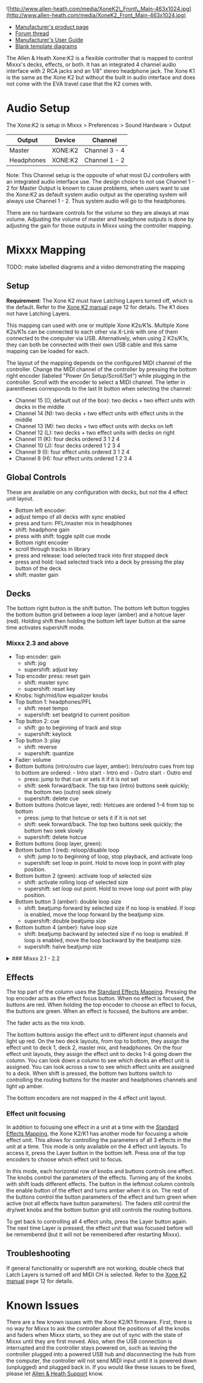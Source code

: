 ![http://www.allen-heath.com/media/XoneK2\_Front\_Main-463x1024.jpg](http://www.allen-heath.com/media/XoneK2_Front_Main-463x1024.jpg)

  - [Manufacturer's product
    page](http://www.allen-heath.com/ahproducts/xonek2/)
  - [Forum thread](http://mixxx.org/forums/viewtopic.php?f=7&t=3776)
  - [Manufacturer's User
    Guide](http://www.allen-heath.com/media/Xone+K2_UG_AP8509_2.pdf)
  - [Blank template
    diagrams](http://www.allen-heath.com/media/Xone+K2+Blank+Overlays.zip)

The Allen & Heath Xone:K2 is a flexible controller that is mapped to
control Mixxx's decks, effects, or both. It has an integrated 4 channel
audio interface with 2 RCA jacks and an 1/8" stereo headphone jack. The
Xone K1 is the same as the Xone K2 but without the built in audio
interface and does not come with the EVA travel case that the K2 comes
with.

# Audio Setup

The Xone:K2 is setup in Mixxx \> Preferences \> Sound Hardware \> Output

| Output     | Device  | Channel       |
| ---------- | ------- | ------------- |
| Master     | XONE:K2 | Channel 3 - 4 |
| Headphones | XONE:K2 | Channel 1 - 2 |

Note: This Channel setup is the opposite of what most DJ controllers
with an integrated audio interface use. The design choice to not use
Channel 1 - 2 for Master Output is known to cause problems, when users
want to use the Xone:K2 as default system audio output as the operating
system will always use Channel 1 - 2. Thus system audio will go to the
headphones.

There are no hardware controls for the volume so they are always at max
volume. Adjusting the volume of master and headphone outputs is done by
adjusting the gain for those outputs in Mixxx using the controller
mapping.

# Mixxx Mapping

TODO: make labelled diagrams and a video demonstrating the mapping

## Setup

**Requirement**: The Xone K2 must have Latching Layers turned off, which
is the default. Refer to the [Xone K2
manual](https://allen-heath.com/media/Xone+K2_UG_AP8509_2.pdf) page 12
for details. The K1 does not have Latching Layers.

This mapping can used with one or multiple Xone K2s/K1s. Multiple Xone
K2s/K1s can be connected to each other via X-Link with one of them
connected to the computer via USB. Alternatively, when using 2 K2s/K1s,
they can both be connected with their own USB cable and this same
mapping can be loaded for each.

The layout of the mapping depends on the configured MIDI channel of the
controller. Change the MIDI channel of the controller by pressing the
bottom right encoder (labeled "Power On Setup/Scroll/Set") while
plugging in the controller. Scroll with the encoder to select a MIDI
channel. The letter in parentheses corresponds to the last lit button
when selecting the channel:

  - Channel 15 (O, default out of the box): two decks + two effect units
    with decks in the middle
  - Channel 14 (N): two decks + two effect units with effect units in
    the middle
  - Channel 13 (M): two decks + two effect units with decks on left
  - Channel 12 (L): two decks + two effect units with decks on right
  - Channel 11 (K): four decks ordered 3 1 2 4
  - Channel 10 (J): four decks ordered 1 2 3 4
  - Channel 9 (I): four effect units ordered 3 1 2 4
  - Channel 8 (H): four effect units ordered 1 2 3 4

## Global Controls

These are available on any configuration with decks, but not the 4
effect unit layout.

  - Bottom left encoder:
  - adjust tempo of all decks with sync enabled
  - press and turn: PFL/master mix in headphones
  - shift: headphone gain
  - press with shift: toggle split cue mode
  - Bottom right encoder
  - scroll through tracks in library
  - press and release: load selected track into first stopped deck
  - press and hold: load selected track into a deck by pressing the play
    button of the deck
  - shift: master gain

## Decks

The bottom right button is the shift button. The bottom left button
toggles the bottom button grid between a loop layer (amber) and a hotcue
layer (red). Holding shift then holding the bottom left layer button at
the same time activates supershift mode.

### Mixxx 2.3 and above

  - Top encoder: gain
      - shift: jog
      - supershift: adjust key
  - Top encoder press: reset gain
      - shift: master sync
      - supershift: reset key
  - Knobs: high/mid/low equalizer knobs
  - Top button 1: headphones/PFL
      - shift: reset tempo
      - supershift: set beatgrid to current position
  - Top button 2: cue
      - shift: go to beginning of track and stop
      - supershift: keylock
  - Top button 3: play
      - shift: reverse
      - supershift: quantize
  - Fader: volume
  - Bottom buttons (intro/outro cue layer, amber): Intro/outro cues from top to bottom are ordered:
          - Intro start
          - Intro end
          - Outro start
          - Outro end
      - press: jump to that cue or sets it if it is not set
      - shift: seek forward/back. The top two (intro) buttons seek quickly; the bottom two (outro) seek slowly
      - supershift: delete cue
  - Bottom buttons (hotcue layer, red): Hotcues are ordered 1-4 from top to bottom
      - press: jump to that hotcue or sets it if it is not set
      - shift: seek forward/back. The top two buttons seek quickly; the bottom two seek slowly
      - supershift: delete hotcue
  - Bottom buttons (loop layer, green):
  - Bottom button 1 (red): reloop/disable loop
      - shift: jump to to beginning of loop, stop playback, and activate loop
      - supershift: set loop in point. Hold to move loop in point with play position.
  - Bottom button 2 (green): activate loop of selected size
      - shift: activate rolling loop of selected size
      - supershift: set loop out point. Hold to move loop out point with play position.
  - Bottom button 3 (amber): double loop size
      - shift: beatjump forward by selected size if no loop is enabled. If loop is enabled, move the loop forward by the beatjump size.
      - supershift: double beatjump size
  - Bottom button 4 (amber): halve loop size
      - shift: beatjump backward by selected size if no loop is enabled. If loop is enabled, move the loop backward by the beatjump size.
      - supershift: halve beatjump size

<details>
<summary>### Mixxx 2.1 - 2.2</summary>

  - Top encoder: jog
      - shift: key
      - supershift: gain
  - Top encoder press: sync
      - shift: reset key
      - supershift: reset gain
  - Knobs: high/mid/low equalizer knobs
  - Top button 1: headphones/PFL
      - shift: reset tempo
      - supershift: set beatgrid to current position
  - Top button 2: cue
      - shift: go to beginning of track and stop
      - supershift: keylock
  - Top button 3: play
      - shift: reverse
      - supershift: quantize
  - Fader: volume
  - Bottom buttons (loop layer):
  - Bottom button 1 (red): reloop/disable loop
      - shift: jump to to beginning of loop, stop playback, and activate loop
      - supershift: set loop in point. Hold to move loop in point with play position.
  - Bottom button 2 (green): activate loop of selected size
      - shift: activate rolling loop of selected size
      - supershift: set loop out point. Hold to move loop out point with play position.
  - Bottom button 3 (amber): beatjump forward by selected size if no loop is enabled. If loop is enabled, move the loop forward by the beatjump size.
      - shift: double loop size
      - supershift: double beatjump size
  - Bottom button 4 (amber): beatjump backward by selected size if no loop is enabled. If loop is enabled, move the loop backward by the beatjump size.
      - shift: halve loop size
      - supershift: halve beatjump size
  - Bottom buttons (hotcue layer, red): activate hotcues 1-4 or set the hotcue if the is not one set yet
* shift: delete hotcues 1-4

</details>

## Effects

The top part of the column uses the [Standard Effects
Mapping](Standard%20Effects%20Mapping). Pressing the top encoder acts as
the effect focus button. When no effect is focused, the buttons are red.
When holding the top encoder to choose an effect to focus, the buttons
are green. When an effect is focused, the buttons are amber.

The fader acts as the mix knob.

The bottom buttons assign the effect unit to different input channels
and light up red. On the two deck layouts, from top to bottom, they
assign the effect unit to deck 1, deck 2, master mix, and headphones. On
the four effect unit layouts, they assign the effect unit to decks 1-4
going down the column. You can look down a column to see which decks an
effect unit is assigned. You can look across a row to see which effect
units are assigned to a deck. When shift is pressed, the bottom two
buttons switch to controlling the routing buttons for the master and
headphones channels and light up amber.

The bottom encoders are not mapped in the 4 effect unit layout.

### Effect unit focusing

In addition to focusing one effect in a unit at a time with the
[Standard Effects Mapping](Standard%20Effects%20Mapping), the Xone K2/K1
has another mode for focusing a whole effect unit. This allows for
controlling the parameters of all 3 effects in the unit at a time. This
mode is only available on the 4 effect unit layouts. To access it, press
the Layer button in the bottom left. Press one of the top encoders to
choose which effect unit to focus.

In this mode, each horizontal row of knobs and buttons controls one
effect. The knobs control the parameters of the effects. Turning any of
the knobs with shift loads different effects. The button in the leftmost
column controls the enable button of the effect and turns amber when it
is on. The rest of the buttons control the button parameters of the
effect and turn green when active (not all effects have button
parameters). The faders still control the dry/wet knobs and the bottom
button grid still controls the routing buttons.

To get back to controlling all 4 effect units, press the Layer button
again. The next time Layer is pressed, the effect unit that was focused
before will be remembered (but it will not be remembered after
restarting Mixxx).

## Troubleshooting

If general functionality or supershift are not working, double check that Latch
Layers is turned off and MIDI CH is selected. Refer to the [Xone K2
manual](https://allen-heath.com/media/Xone+K2_UG_AP8509_2.pdf) page 12
for details.

# Known Issues

There are a few known issues with the Xone K2/K1 firmware. First, there
is no way for Mixxx to ask the controller about the positions of all the
knobs and faders when Mixxx starts, so they are out of sync with the
state of Mixxx until they are first moved. Also, when the USB connection
is interrupted and the controller stays powered on, such as leaving the
controller plugged into a powered USB hub and disconnecting the hub from
the computer, the controller will not send MIDI input until it is
powered down (unplugged) and plugged back in. If you would like these
issues to be fixed, please let [Allen & Heath
Support](https://www.allen-heath.com/support/) know.
